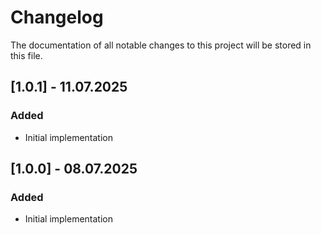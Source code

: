 # Changelog

The documentation of all notable changes to this project will be stored in this file.

## [1.0.1] - 11.07.2025

### Added

- Initial implementation

## [1.0.0] - 08.07.2025

### Added

- Initial implementation